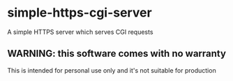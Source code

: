 # simple-https-cgi-server

A simple HTTPS server which serves CGI requests

## WARNING: this software comes with no warranty

This is intended for personal use only and it's not suitable for production
